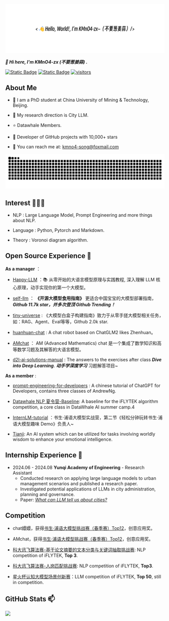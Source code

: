 <div align="center">
    <img src="image/readme_file.png">
</div>

***👋 Hi here, I'm KMnO4-zx (不要葱姜蒜) .***

<a href="https://www.zhihu.com/people/feng-qi-xia-pian" target="_blank"><img alt="Static Badge" src="https://img.shields.io/badge/Zhihu-知乎-4362f6"></a>
<a href="https://www.xiaohongshu.com/user/profile/63c2055e000000002502c58c" target="_blank"><img alt="Static Badge" src="https://img.shields.io/badge/Rednote-小红书-e93c49"></a>
[![visitors](https://visitor-badge.laobi.icu/badge?page_id=KMnO4-zx.KMnO4-zx)](https://github.com/KMnO4-zx)

## About Me  
- 🌱 I am a PhD student at China University of Mining & Technology, Beijing.

- 💬 My research direction is City LLM.

- ⭐ Datawhale Members.

- 🌟 Developer of GitHub projects with 10,000+ stars

- 📧 You can reach me at: kmno4-song@foxmail.com

<picture>
  <source media="(prefers-color-scheme: dark)" srcset="https://raw.githubusercontent.com/KMnO4-zx/KMnO4-zx/output/github-contribution-grid-snake-dark.svg">
  <source media="(prefers-color-scheme: light)" srcset="https://raw.githubusercontent.com/KMnO4-zx/KMnO4-zx//output/github-contribution-grid-snake.svg">
  <img alt="github contribution grid snake animation" src="https://raw.githubusercontent.com/KMnO4-zx/KMnO4-zx/output/github-contribution-grid-snake.svg">
</picture>

## Interest 👨🏽‍💻
- NLP : Large Language Model, Prompt Engineering and more things about NLP.

- Language : Python, Pytorch and Markdown.

- Theory : Voronoi diagram algorithm.

## Open Source Experience 👯

**As a manager** ：

- [Happy-LLM](https://github.com/datawhalechina/happy-llm) ：📚 从零开始的大语言模型原理与实践教程, 深入理解 LLM 核心原理，动手实现你的第一个大模型。
  
- [self-llm](https://github.com/datawhalechina/self-llm.git) ： **《开源大模型食用指南》** 更适合中国宝宝的大模型部署指南，_**Github 11.7k star，并多次登顶 Github Trending！**_

- [tiny-universe](https://github.com/datawhalechina/tiny-universe) : 《大模型白盒子构建指南》致力于从零手搓大模型相关任务，如：RAG、Agent、Eval等等，Github 2.0k star.

- [huanhuan-chat](https://github.com/KMnO4-zx/huanhuan-chat.git) : A chat robot based on ChatGLM2 likes Zhenhuan。

- [AMchat](https://github.com/AXYZdong/AMchat.git) ： AM (Advanced Mathematics) chat 是一个集成了数学知识和高等数学习题及其解答的大语言模型。

- [d2l-ai-solutions-manual](https://github.com/datawhalechina/d2l-ai-solutions-manual.git) : The answers to the exercises after class _**Dive into Deep Learning**_. ***动手学深度学习*** 习题解答项目~

**As a member** :
- [prompt-engineering-for-developers](https://github.com/datawhalechina/prompt-engineering-for-developers.git) : A chinese tutorial of ChatGPT for Developers, contains three classes of AndrewNg.

- [Datawhale NLP 夏令营-Baseline](https://vj6fpcxa05.feishu.cn/docx/DIged2HfIojIYlxWP9Hc2x0UnVd): A baseline for the iFLYTEK algorithm competition, a core class in DataWhale AI summer camp.4

- [InternLM-tutorial](https://github.com/InternLM/tutorial.git) ：书生·浦语大模型实战营，第二节《轻松分钟玩转书生·浦语大模型趣味 Demo》负责人~

- [Tianji](https://github.com/SocialAI-tianji/Tianji): An AI system which can be utilized for tasks involving worldly wisdom to enhance your emotional intelligence.

## Internship Experience 🏢

- 2024.06 - 2024.08 **Yunqi Academy of Engineering** - Research Assistant
  - Conducted research on applying large language models to urban management scenarios and published a research paper.
  - Investigated potential applications of LLMs in city administration, planning and governance.
  - Paper: [*What can LLM tell us about cities?*](https://arxiv.org/abs/2411.16791)


## Competition

- chat嬛嬛，获得[书生·浦语大模型挑战赛（春季赛）Top12](https://mp.weixin.qq.com/s/8Xh232cWplgg3qdfMdD0YQ)，创意应用奖。

- AMchat，获得[书生·浦语大模型挑战赛（春季赛）Top12](https://mp.weixin.qq.com/s/8Xh232cWplgg3qdfMdD0YQ)，创意应用奖。

- [科大讯飞算法赛-基于论文摘要的文本分类与关键词抽取挑战赛](http://challenge.xfyun.cn/topic/info?type=abstract-of-the-paper): NLP competition of iFLYTEK, **Top 3**.

- [科大讯飞算法赛-人岗匹配挑战赛](http://challenge.xfyun.cn/topic/info?type=person-post-matching-2023): NLP competition of iFLYTEK, **Top3**.

- [星火杯认知大模型场景创新赛](http://challenge.xfyun.cn/xinghuo)：LLM competition of iFLYTEK, **Top 50**, still in competition.

## GitHub Stats 📫

<picture>
  <source
    srcset="https://github-readme-stats-one-bice.vercel.app/api?username=KMnO4-zx&show_icons=true&icon_color=0366d6&bg_color=ffffff&hide_title=true&hide_border=true&include_all_commits=true&count_private=true&role=OWNER,ORGANIZATION_MEMBER,COLLABORATOR&exclude_repo=ijkplayer,flv.js,DanmakuFlameMaster,ailab,MagicaSakura,boxing,overlord,gengine,discovery,GoogleTranslate,Weibo-Picture-Store"
    media="(prefers-color-scheme: light), (prefers-color-scheme: no-preference)" />
  <img src="https://github-readme-stats-one-bice.vercel.app/api?username=KMnO4-zx&show_icons=true&icon_color=0366d6&bg_color=ffffff&hide_title=true&hide_border=true&include_all_commits=true&count_private=true&role=OWNER,ORGANIZATION_MEMBER,COLLABORATOR&exclude_repo=ijkplayer,flv.js,DanmakuFlameMaster,ailab,MagicaSakura,boxing,overlord,gengine,discovery,GoogleTranslate,Weibo-Picture-Store"
    align="left" />
</picture>
